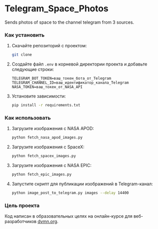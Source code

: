 # Telegram_Space_Photos

Sends photos of space to the channel telegram from 3 sources. 

### Как установить

1. Скачайте репозиторий с проектом:
    ```sh
    git clone 
    ```

2. Создайте файл `.env` в корневой директории проекта и добавьте следующие строки:
    ```env
    TELEGRAM_BOT_TOKEN=ваш_токен_бота_от_Telegram
    TELEGRAM_CHANNEL_ID=ваш_идентификатор_канала_Telegram
    NASA_TOKEN=ваш_токен_от_NASA_API
    ```

3. Установите зависимости:
    ```sh
    pip install -r requirements.txt
    ```

### Как использовать

1. Загрузите изображения с NASA APOD:
    ```sh
    python fetch_nasa_apod_images.py
    ```
    
2. Загрузите изображения с SpaceX:
    ```sh
    python fetch_spacex_images.py 
    ```

3. Загрузите изображения с NASA EPIC:
    ```sh
    python fetch_epic_images.py
    ```
    
2. Запустите скрипт для публикации изображений в Telegram-канал:
    ```sh
    python image_post_to_telegram.py images --delay 14400
    ```

### Цель проекта

Код написан в образовательных целях на онлайн-курсе для веб-разработчиков [dvmn.org](https://dvmn.org/).
